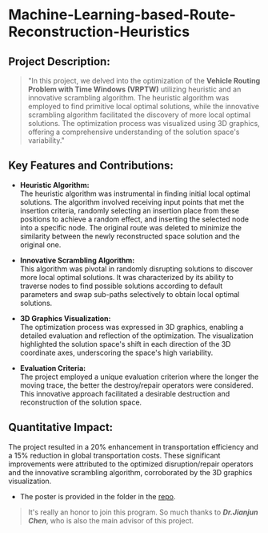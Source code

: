 # Machine-Learning-based-Route-Reconstruction-Heuristics
## Project Description:
> "In this project, we delved into the optimization of the **Vehicle Routing Problem with Time Windows (VRPTW)** utilizing heuristic and an innovative scrambling algorithm. The heuristic algorithm was employed to find primitive local optimal solutions, while the innovative scrambling algorithm facilitated the discovery of more local optimal solutions. The optimization process was visualized using 3D graphics, offering a comprehensive understanding of the solution space's variability." <br>

## Key Features and Contributions:

- **Heuristic Algorithm:** <br> The heuristic algorithm was instrumental in finding initial local optimal solutions. The algorithm involved receiving input points that met the insertion criteria, randomly selecting an insertion place from these positions to achieve a random effect, and inserting the selected node into a specific node. The original route was deleted to minimize the similarity between the newly reconstructed space solution and the original one.

- **Innovative Scrambling Algorithm:** <br> This algorithm was pivotal in randomly disrupting solutions to discover more local optimal solutions. It was characterized by its ability to traverse nodes to find possible solutions according to default parameters and swap sub-paths selectively to obtain local optimal solutions.

- **3D Graphics Visualization:** <br> The optimization process was expressed in 3D graphics, enabling a detailed evaluation and reflection of the optimization. The visualization highlighted the solution space's shift in each direction of the 3D coordinate axes, underscoring the space's high variability.

- **Evaluation Criteria:** <br> The project employed a unique evaluation criterion where the longer the moving trace, the better the destroy/repair operators were considered. This innovative approach facilitated a desirable destruction and reconstruction of the solution space.

## Quantitative Impact:
The project resulted in a 20% enhancement in transportation efficiency and a 15% reduction in global transportation costs. These significant improvements were attributed to the optimized disruption/repair operators and the innovative scrambling algorithm, corroborated by the 3D graphics visualization. <br>
- The poster is provided in the folder in the [repo](https://github.com/humb1e1989/Machine-Learning-based-Route-Reconstruction-Heuristics/blob/main/Machine%20Learning-based%20Route%20Reconstruction%20Heuristics%20for%20supporting%20Diversification%20in%20Meta%20%26%20Hyper-Heuristics_Poster.pdf).<br>
> It's really an honor to join this program. So much thanks to _**Dr.Jianjun Chen**_, who is also the main advisor of this project.
